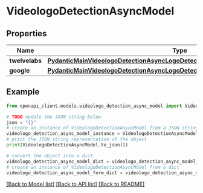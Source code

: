 # VideologoDetectionAsyncModel


## Properties

Name | Type | Description | Notes
------------ | ------------- | ------------- | -------------
**twelvelabs** | [**PydanticMainVideologoDetectionAsyncLogoDetectionAsyncDataClass94559370820192**](PydanticMainVideologoDetectionAsyncLogoDetectionAsyncDataClass94559370820192.md) |  | [optional] 
**google** | [**PydanticMainVideologoDetectionAsyncLogoDetectionAsyncDataClass94559370807792**](PydanticMainVideologoDetectionAsyncLogoDetectionAsyncDataClass94559370807792.md) |  | [optional] 

## Example

```python
from openapi_client.models.videologo_detection_async_model import VideologoDetectionAsyncModel

# TODO update the JSON string below
json = "{}"
# create an instance of VideologoDetectionAsyncModel from a JSON string
videologo_detection_async_model_instance = VideologoDetectionAsyncModel.from_json(json)
# print the JSON string representation of the object
print(VideologoDetectionAsyncModel.to_json())

# convert the object into a dict
videologo_detection_async_model_dict = videologo_detection_async_model_instance.to_dict()
# create an instance of VideologoDetectionAsyncModel from a dict
videologo_detection_async_model_form_dict = videologo_detection_async_model.from_dict(videologo_detection_async_model_dict)
```
[[Back to Model list]](../README.md#documentation-for-models) [[Back to API list]](../README.md#documentation-for-api-endpoints) [[Back to README]](../README.md)


